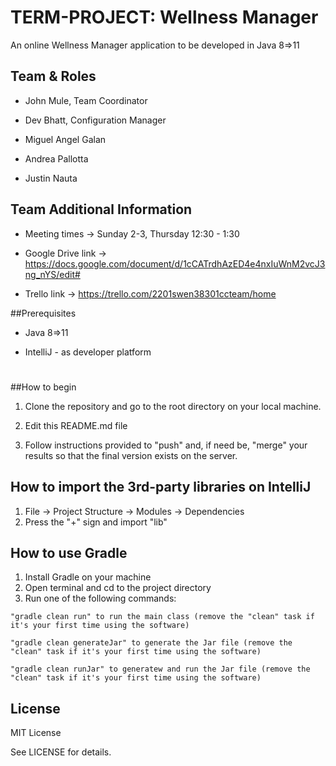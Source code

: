 # TERM-PROJECT: Wellness Manager

An online Wellness Manager application to be developed in Java 8=>11

## Team & Roles

- John Mule, Team Coordinator

- Dev Bhatt, Configuration Manager

- Miguel Angel Galan

- Andrea Pallotta

- Justin Nauta

## Team Additional Information

- Meeting times -> Sunday 2-3, Thursday 12:30 - 1:30

- Google Drive link -> https://docs.google.com/document/d/1cCATrdhAzED4e4nxIuWnM2vcJ3ng_nYS/edit#

- Trello link -> https://trello.com/2201swen38301ccteam/home

##Prerequisites

- Java 8=>11

- IntelliJ - as developer platform

#

##How to begin

1. Clone the repository and go to the root directory on your local machine.

2. Edit this README.md file

3. Follow instructions provided to "push" and, if need be, "merge" your results so that the final version exists on the server.

## How to import the 3rd-party libraries on IntelliJ
1. File -> Project Structure -> Modules -> Dependencies
2. Press the "+" sign and import "lib"

## How to use Gradle
1. Install Gradle on your machine
2. Open terminal and cd to the project directory
3. Run one of the following commands:
  ````
  "gradle clean run" to run the main class (remove the "clean" task if it's your first time using the software)
  ````
  
  ````
  "gradle clean generateJar" to generate the Jar file (remove the "clean" task if it's your first time using the software)
  ````
  
  ````
  "gradle clean runJar" to generatew and run the Jar file (remove the "clean" task if it's your first time using the software)
  ````

## License
MIT License

See LICENSE for details.
